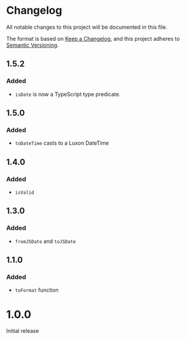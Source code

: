 # Changelog

All notable changes to this project will be documented in this file.

The format is based on [Keep a Changelog](https://keepachangelog.com/en/1.0.0/),
and this project adheres to [Semantic Versioning](https://semver.org/spec/v2.0.0.html).

## 1.5.2

### Added

- `isDate` is now a TypeScript type predicate.

## 1.5.0

### Added

- `toDateTime` casts to a Luxon DateTime

## 1.4.0

### Added

- `isValid`

## 1.3.0

### Added

- `fromJSDate` and `toJSDate`

## 1.1.0

### Added

- `toFormat` function

# 1.0.0

Initial release
